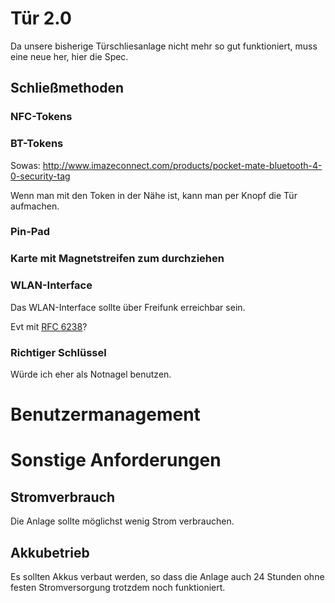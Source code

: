 # Tür 2.0

Da unsere bisherige Türschliesanlage nicht mehr so gut funktioniert, muss eine neue her, hier die Spec.

## Schließmethoden

### NFC-Tokens

### BT-Tokens

Sowas: http://www.imazeconnect.com/products/pocket-mate-bluetooth-4-0-security-tag

Wenn man mit den Token in der Nähe ist, kann man per Knopf die Tür aufmachen.

### Pin-Pad

### Karte mit Magnetstreifen zum durchziehen

### WLAN-Interface

Das WLAN-Interface sollte über Freifunk erreichbar sein. 

Evt mit [RFC 6238](https://tools.ietf.org/html/rfc6238)?

### Richtiger Schlüssel 

Würde ich eher als Notnagel benutzen.

# Benutzermanagement

# Sonstige Anforderungen

## Stromverbrauch

Die Anlage sollte möglichst wenig Strom verbrauchen.

## Akkubetrieb

Es sollten Akkus verbaut werden, so dass die Anlage auch 24 Stunden ohne festen Stromversorgung trotzdem noch funktioniert.

